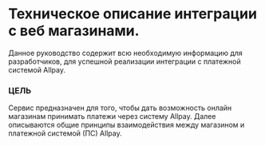 # Техническое описание интеграции с веб магазинами.

Данное руководство содержит всю необходимую информацию для разработчиков, для успешной реализации интеграции с платежной системой Allpay.

### ЦЕЛЬ

Сервис предназначен для того, чтобы дать возможность онлайн магазинам принимать платежи через систему Allpay. Далее описываются общие принципы взаимодействия между магазином и платежной системой (ПС) Allpay.
